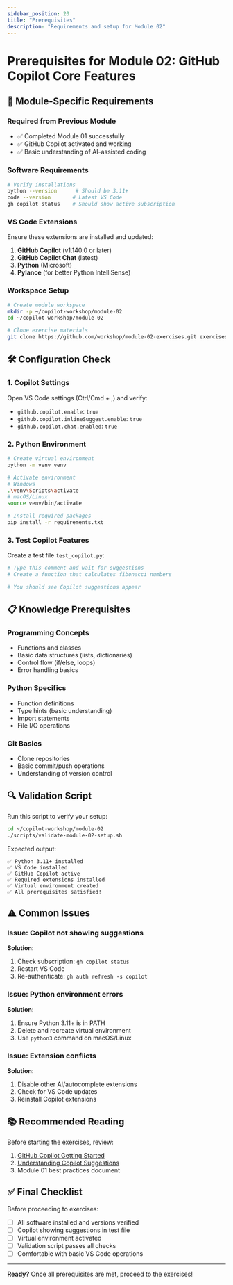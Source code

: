 ```yaml
---
sidebar_position: 20
title: "Prerequisites"
description: "Requirements and setup for Module 02"
---
```


# Prerequisites for Module 02: GitHub Copilot Core Features

## 🎯 Module-Specific Requirements

### Required from Previous Module
- ✅ Completed Module 01 successfully
- ✅ GitHub Copilot activated and working
- ✅ Basic understanding of AI-assisted coding

### Software Requirements
```bash
# Verify installations
python --version      # Should be 3.11+
code --version       # Latest VS Code
gh copilot status    # Should show active subscription
```

### VS Code Extensions
Ensure these extensions are installed and updated:
1. **GitHub Copilot** (v1.140.0 or later)
2. **GitHub Copilot Chat** (latest)
3. **Python** (Microsoft)
4. **Pylance** (for better Python IntelliSense)

### Workspace Setup
```bash
# Create module workspace
mkdir -p ~/copilot-workshop/module-02
cd ~/copilot-workshop/module-02

# Clone exercise materials
git clone https://github.com/workshop/module-02-exercises.git exercises
```

## 🛠️ Configuration Check

### 1. Copilot Settings
Open VS Code settings (Ctrl/Cmd + ,) and verify:
- `github.copilot.enable`: `true`
- `github.copilot.inlineSuggest.enable`: `true`
- `github.copilot.chat.enabled`: `true`

### 2. Python Environment
```bash
# Create virtual environment
python -m venv venv

# Activate environment
# Windows
.\venv\Scripts\activate
# macOS/Linux
source venv/bin/activate

# Install required packages
pip install -r requirements.txt
```

### 3. Test Copilot Features
Create a test file `test_copilot.py`:
```python
# Type this comment and wait for suggestions
# Create a function that calculates fibonacci numbers

# You should see Copilot suggestions appear
```

## 📋 Knowledge Prerequisites

### Programming Concepts
- Functions and classes
- Basic data structures (lists, dictionaries)
- Control flow (if/else, loops)
- Error handling basics

### Python Specifics
- Function definitions
- Type hints (basic understanding)
- Import statements
- File I/O operations

### Git Basics
- Clone repositories
- Basic commit/push operations
- Understanding of version control

## 🔍 Validation Script

Run this script to verify your setup:
```bash
cd ~/copilot-workshop/module-02
./scripts/validate-module-02-setup.sh
```

Expected output:
```
✅ Python 3.11+ installed
✅ VS Code installed
✅ GitHub Copilot active
✅ Required extensions installed
✅ Virtual environment created
✅ All prerequisites satisfied!
```

## ⚠️ Common Issues

### Issue: Copilot not showing suggestions
**Solution**:
1. Check subscription: `gh copilot status`
2. Restart VS Code
3. Re-authenticate: `gh auth refresh -s copilot`

### Issue: Python environment errors
**Solution**:
1. Ensure Python 3.11+ is in PATH
2. Delete and recreate virtual environment
3. Use `python3` command on macOS/Linux

### Issue: Extension conflicts
**Solution**:
1. Disable other AI/autocomplete extensions
2. Check for VS Code updates
3. Reinstall Copilot extensions

## 📚 Recommended Reading

Before starting the exercises, review:
1. [GitHub Copilot Getting Started](https://docs.github.com/copilot/getting-started)
2. [Understanding Copilot Suggestions](https://docs.github.com/copilot/using-github-copilot/getting-suggestions)
3. Module 01 best practices document

## ✅ Final Checklist

Before proceeding to exercises:
- [ ] All software installed and versions verified
- [ ] Copilot showing suggestions in test file
- [ ] Virtual environment activated
- [ ] Validation script passes all checks
- [ ] Comfortable with basic VS Code operations

---

**Ready?** Once all prerequisites are met, proceed to the exercises!